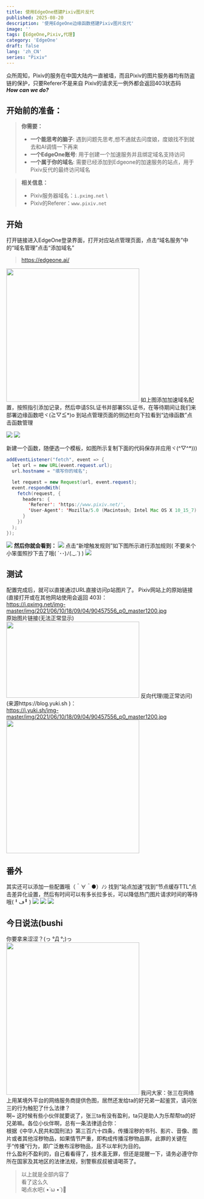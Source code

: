 ```yaml
---
title: 使用EdgeOne搭建Pixiv图片反代
published: 2025-08-20
description: '使用EdgeOne边缘函数搭建Pixiv图片反代'
image: ''
tags: [EdgeOne,Pixiv,代理]
category: 'EdgeOne'
draft: false 
lang: 'zh_CN'
series: "Pixiv"
---
```

众所周知，Pixiv的服务在中国大陆内一直被墙，而且Pixiv的图片服务器均有防盗链的保护，只要Referer不是来自 Pixiv的请求无一例外都会返回403状态码 \
***How can we do?***
## 开始前的准备：
> **你需要：**
> - **一个能思考的脑子**: 遇到问题先思考,想不通就去问度娘，度娘找不到就去和AI调情一下再来
> - **一个EdgeOne账号**: 用于创建一个加速服务并且绑定域名支持访问
> - **一个属于你的域名**: 需要已经添加到Edgeone的加速服务的站点，用于Pixiv反代的最终访问域名

> **相关信息：**
> - Pixiv服务器域名：`i.pximg.net` \
> - Pixiv的Referer：`www.pixiv.net`

## 开始
打开链接进入EdgeOne登录界面，打开对应站点管理页面，点击“域名服务”中的“域名管理”点击“添加域名”
> https://edgeone.ai/

<img src="https://blog.akatsukimo.top/img/3-2025/202508221145753.webp" width="350px" height="350px">
如上图添加加速域名配置，按照指引添加记录，然后申请SSL证书并部署SSL证书，在等待期间让我们来部署边缘函数吧ヾ(≧▽≦*)o 到站点管理页面的侧边栏向下拉看到“边缘函数”点击函数管理

![](https://blog.akatsukimo.top/img/3-2025/202508221145749.webp)
![](https://blog.akatsukimo.top/img/3-2025/202508221145752.webp)

新建一个函数，随便选一个模板，如图所示复制下面的代码保存并应用ヾ(^▽^*)))
```java
addEventListener("fetch", event => {
  let url = new URL(event.request.url);
  url.hostname = "填写你的域名";

  let request = new Request(url, event.request);
  event.respondWith(
    fetch(request, {
      headers: {
        'Referer': 'https://www.pixiv.net/',
        'User-Agent': 'Mozilla/5.0 (Macintosh; Intel Mac OS X 10_15_7) AppleWebKit/537.36 (KHTML, like Gecko) Chrome/126.0.0.0 Safari/537.36'
      }
    })
  );
});
```
![](https://blog.akatsukimo.top/img/3-2025/202508221145748.webp)
**然后你就会看到：**
![](https://blog.akatsukimo.top/img/3-2025/202508221145754.webp)
点击“新增触发规则”如下图所示进行添加规则( 不要来个小笨蛋照抄下去了哦( ´･･)ﾉ(._.`) )
![](https://blog.akatsukimo.top/img/3-2025/202508221145755.webp)

## 测试
配置完成后，就可以直接通过URL直接访问p站图片了。
Pixiv网站上的原始链接(直接打开或在其他网站使用会返回 403)： \
https://i.pximg.net/img-master/img/2021/06/10/18/09/04/90457556_p0_master1200.jpg \
原始图片链接(无法正常显示)
<img src="https://i.pximg.net/img-master/img/2021/06/10/18/09/04/90457556_p0_master1200.jpg" width="350px" height="200px">
反向代理(能正常访问)(来源https://blog.yuki.sh )： \
https://i.yuki.sh/img-master/img/2021/06/10/18/09/04/90457556_p0_master1200.jpg
<img src="https://i.yuki.sh/img-master/img/2021/06/10/18/09/04/90457556_p0_master1200.jpg" width="350px" height="350px">

## 番外
其实还可以添加一些配置哦（＾∀＾●）ﾉｼ 找到“站点加速”找到“节点缓存TTL”点击差异化设置，然后有时间可以有多长拉多长，可以降低热门图片请求时间的等待哦(╹ڡ╹ )
![](https://blog.akatsukimo.top/img/3-2025/202508221145746.webp)
![](https://blog.akatsukimo.top/img/3-2025/202508221145750.webp)
![](https://blog.akatsukimo.top/img/3-2025/202508221145751.webp)

## 今日说法(bushi
你要拿来涩涩？(っ °Д °;)っ
<img src="https://blog.akatsukimo.top/img/3-2025/202508221327616.webp" width="350px" height="400px">
我问大家：张三在网络上用某境外平台的网络服务商提供色图，居然还发给ta的好兄弟一起鉴赏，请问张三的行为触犯了什么法律？ \
啊~ 这时候有些小伙伴就要说了，张三ta有没有盈利，ta只是助人为乐帮帮ta的好兄弟嘛。各位小伙伴啊，总有一条法律适合你： \
根据《中华人民共和国刑法》第三百六十四条，传播淫秽的书刊、影片、音像、图片或者其他淫秽物品，如果情节严重，即构成传播淫秽物品罪。此罪的关键在于“传播”行为，即广泛散布淫秽物品，且不以牟利为目的。 \
什么盈利不盈利的，自己看看得了，技术虽无罪，但还是提醒一下，请务必遵守你所在国家及其地区的法律法规，别警察叔叔被请喝茶了。
> 以上就是全部内容了 \
> 看了这么久 \
> 喝点水吧( •̀ ω •́ )🥤